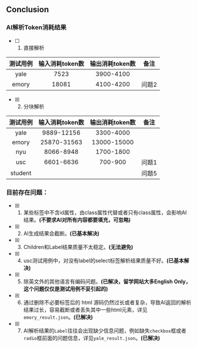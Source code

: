 ## Conclusion



### AI解析Token消耗结果

- [ ] 1. 直接解析

| 测试用例 | 输入消耗token数 | 输出消耗token数 | 备注  |
| :------: | :-------------: | :-------------: | :---: |
|   yale   |      7523       |    3900-4100    |       |
|  emory   |      18081      |    4100-4200    | 问题2 |

- [x] 2. 分块解析 

| 测试用例 | 输入消耗token数 | 输出消耗token数 | 备注  |
| :------: | :-------------: | :-------------: | :---: |
|   yale   |   9889-12156    |    3300-4000    |       |
|  emory   |   25870-31563   |   13000-15000   |       |
|   nyu    |    8066-8948    |    1700-1800    |       |
|   usc    |    6601-6636    |     700-900     | 问题1 |
| student  |                 |                 | 问题5 |



### 目前存在问题：
- [x] 1. 某些标签中不含id属性，由class属性代替或者只有class属性，会影响AI结果。**(不要求AI对所有内容都要填充，可忽略)**

- [x] 2. AI生成结果会截断。**(已基本解决)**

- [x] 3. Children和Label结果质量不太稳定。**(无法避免)**

- [x] 4. usc测试用例中，对没有label的select标签解析结果质量不好。**(已基本解决)**

- [x] 5. 除英文外的其他语言有编码问题。**(已解决，留学网站大多English Only，这个问题仅仅是测试用例不妥引起的)**
- [x] 6. 通过删除不必要标签后的 html 源码仍然过长或者复杂，导致AI返回的解析结果过长，容易截断或者丢失其中一些html元素，详见`emory_result.json`。**(已解决)**
- [x] 7. AI解析结果的`Label`往往会出现缺少信息问题，例如缺失`checkbox`框或者`radio`框前面的问题信息，详见`yale_result.json`。**(已解决)**

